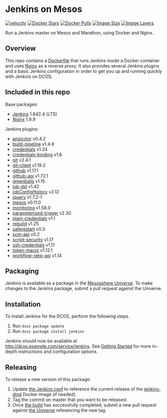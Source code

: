 # Jenkins on Mesos
[![velocity](http://velocity.mesosphere.com/service/velocity/buildStatus/icon?job=public-jenkins-mesos-master)](http://velocity.mesosphere.com/service/velocity/job/public-jenkins-mesos-master/)
[![Docker Stars](https://img.shields.io/docker/stars/mesosphere/jenkins.svg)][docker-hub]
[![Docker Pulls](https://img.shields.io/docker/pulls/mesosphere/jenkins.svg)][docker-hub]
[![Image Size](https://img.shields.io/imagelayers/image-size/mesosphere/jenkins/0.2.3.svg)](https://imagelayers.io/?images=mesosphere/jenkins:0.2.3)
[![Image Layers](https://img.shields.io/imagelayers/layers/mesosphere/jenkins/0.2.3.svg)](https://imagelayers.io/?images=mesosphere/jenkins:0.2.3)

Run a Jenkins master on Mesos and Marathon, using Docker and Nginx.

## Overview
This repo contains a [Dockerfile](Dockerfile) that runs Jenkins inside a Docker
container and uses [Nginx][nginx-home] as a reverse proxy. It also provides
several Jenkins plugins and a basic Jenkins configuration in order to get you
up and running quickly with Jenkins on DCOS.

## Included in this repo
Base packages:
  * [Jenkins][jenkins-home] 1.642.4 (LTS)
  * [Nginx][nginx-home] 1.9.9

Jenkins plugins:
  * [ansicolor][ansicolor-plugin] v0.4.2
  * [build-pipeline][build-pipeline-plugin] v1.4.9
  * [credentials][credentials-plugin] v1.24
  * [credentials-binding][credentials-binding-plugin] v1.6
  * [git][git-plugin] v2.4.1
  * [git-client][git-client-plugin] v1.19.2
  * [github][github-plugin] v1.17.1
  * [github-api][github-api-plugin] v1.72.1
  * [greenballs][greenballs-plugin] v1.15
  * [job-dsl][job-dsl-plugin] v1.42
  * [jobConfigHistory][jobConfigHistory-plugin] v2.12
  * [jquery][jquery] v1.7.2-1
  * [mesos][mesos-plugin] v0.11.0
  * [monitoring][monitoring-plugin] v1.58.0
  * [parameterized-trigger][parameterized-trigger-plugin] v2.30
  * [plain-credentials][plain-credentials] v1.1
  * [rebuild][rebuild-plugin] v1.25
  * [saferestart][saferestart-plugin] v0.3
  * [scm-api][scm-api-plugin] v0.2
  * [script-security][script-security-plugin] v1.17
  * [ssh-credentials][ssh-credentials-plugin] v1.11
  * [token-macro][token-macro-plugin] v1.12.1
  * [workflow-step-api][workflow-step-api] v1.14

## Packaging
Jenkins is available as a package in the [Mesosphere Universe][universe].
To make changes to the Jenkins package, submit a pull request against the
Universe.

## Installation
To install Jenkins for the DCOS, perform the following steps.

  1. Run `dcos package update`
  2. Run `dcos package install jenkins`

Jenkins should now be available at <http://dcos.example.com/service/jenkins>.
See [Getting Started][getting-started] for more in-depth instructions and
configuration options.

## Releasing
To release a new version of this package:

  1. Update [the Jenkins conf][jenkins-conf] to reference the current release of
  the [jenkins-dind][jenkins-dind] Docker image (if needed).
  2. Tag the commit on master that you want to be released.
  3. Once [the build][teamcity-build] has successfully completed, submit a new
  pull request against [the Universe][universe] referencing the new tag.


[ansicolor-plugin]: https://wiki.jenkins-ci.org/display/JENKINS/AnsiColor+Plugin
[build-pipeline-plugin]: https://wiki.jenkins-ci.org/display/JENKINS/Build+Pipeline+Plugin
[credentials-plugin]: https://wiki.jenkins-ci.org/display/JENKINS/Credentials+Plugin
[credentials-binding-plugin]: https://wiki.jenkins-ci.org/display/JENKINS/Credentials+Binding+Plugin
[docker-hub]: https://hub.docker.com/r/mesosphere/jenkins
[getting-started]: http://mesosphere.github.io/jenkins-mesos/docs/
[git-plugin]: https://wiki.jenkins-ci.org/display/JENKINS/Git+Plugin
[git-client-plugin]: https://wiki.jenkins-ci.org/display/JENKINS/Git+Client+Plugin
[github-plugin]: https://wiki.jenkins-ci.org/display/JENKINS/GitHub+Plugin
[github-api-plugin]: https://wiki.jenkins-ci.org/display/JENKINS/GitHub+API+Plugin
[greenballs-plugin]: https://wiki.jenkins-ci.org/display/JENKINS/Green+Balls
[jenkins-conf]: /conf/jenkins/config.xml
[jenkins-dind]: https://github.com/mesosphere/jenkins-dind-agent
[jenkins-home]: https://jenkins-ci.org/
[job-dsl-plugin]: https://wiki.jenkins-ci.org/display/JENKINS/Job+DSL+Plugin
[jobConfigHistory-plugin]: https://wiki.jenkins-ci.org/display/JENKINS/JobConfigHistory+Plugin
[jquery]: https://wiki.jenkins-ci.org/display/JENKINS/jQuery+Plugin
[mesos-plugin]: https://wiki.jenkins-ci.org/display/JENKINS/Mesos+Plugin
[monitoring-plugin]: https://wiki.jenkins-ci.org/display/JENKINS/Monitoring
[nginx-home]: http://nginx.org/en/
[parameterized-trigger-plugin]: https://wiki.jenkins-ci.org/display/JENKINS/Parameterized+Trigger+Plugin
[plain-credentials]: https://wiki.jenkins-ci.org/display/JENKINS/Plain+Credentials+Plugin
[rebuild-plugin]: https://wiki.jenkins-ci.org/display/JENKINS/Rebuild+Plugin
[saferestart-plugin]: https://wiki.jenkins-ci.org/display/JENKINS/SafeRestart+Plugin
[scm-api-plugin]: https://wiki.jenkins-ci.org/display/JENKINS/SCM+API+Plugin
[script-security-plugin]: https://wiki.jenkins-ci.org/display/JENKINS/Script+Security+Plugin
[ssh-credentials-plugin]: https://wiki.jenkins-ci.org/display/JENKINS/SSH+Credentials+Plugin
[teamcity-build]: https://teamcity.mesosphere.io/viewType.html?buildTypeId=Oss_Jenkins_PublishReleaseDocker
[token-macro-plugin]: https://wiki.jenkins-ci.org/display/JENKINS/Token+Macro+Plugin
[universe]: https://github.com/mesosphere/universe
[workflow-step-api]: https://wiki.jenkins-ci.org/display/JENKINS/Pipeline+Plugin
